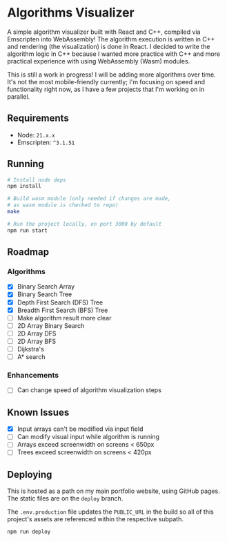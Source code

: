 # Algorithms Visualizer

A simple algorithm visualizer built with React and C++, compiled via Emscripten into WebAssembly! The algorithm execution is written in C++ and rendering (the visualization) is done in React. I decided to write the algorithm logic in C++ because I wanted more practice with C++ and more practical experience with using WebAssembly (Wasm) modules.

This is still a work in progress! I will be adding more algorithms over time. It's not the most mobile-friendly currently; I'm focusing on speed and functionality right now, as I have a few projects that I'm working on in parallel.

## Requirements

- Node: `21.x.x`
- Emscripten: `^3.1.51`

## Running

```bash
# Install node deps
npm install

# Build wasm module (only needed if changes are made,
# as wasm module is checked to repo)
make

# Run the project locally, on port 3000 by default
npm run start
```

## Roadmap

### Algorithms

- [x] Binary Search Array
- [x] Binary Search Tree
- [x] Depth First Search (DFS) Tree
- [x] Breadth First Search (BFS) Tree
- [ ] Make algorithm result more clear
- [ ] 2D Array Binary Search
- [ ] 2D Array DFS
- [ ] 2D Array BFS
- [ ] Dijkstra's
- [ ] A\* search

### Enhancements

- [ ] Can change speed of algorithm visualization steps

## Known Issues

- [x] Input arrays can't be modified via input field
- [ ] Can modify visual input while algorithm is running
- [ ] Arrays exceed screenwidth on screens < 650px
- [ ] Trees exceed screenwidth on screens < 420px

## Deploying

This is hosted as a path on my main portfolio website, using GitHub pages. The static files are on the `deploy` branch.

The `.env.production` file updates the `PUBLIC_URL` in the build so all of this project's assets are referenced within the respective subpath.

```
npm run deploy
```
